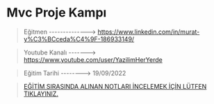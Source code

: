 # Mvc Proje Kampı

> Eğitmen --------------> https://www.linkedin.com/in/murat-y%C3%BCceda%C4%9F-186933149/

> Youtube Kanalı -------> https://www.youtube.com/user/YazilimHerYerde

> Eğitim Tarihi --------> 19/09/2022

> [EĞİTİM SIRASINDA ALINAN NOTLARI İNCELEMEK İÇİN LÜTFEN TIKLAYINIZ.](https://github.com/AhmetUstaa/MVC-Proje-Kampi/tree/master/README)
